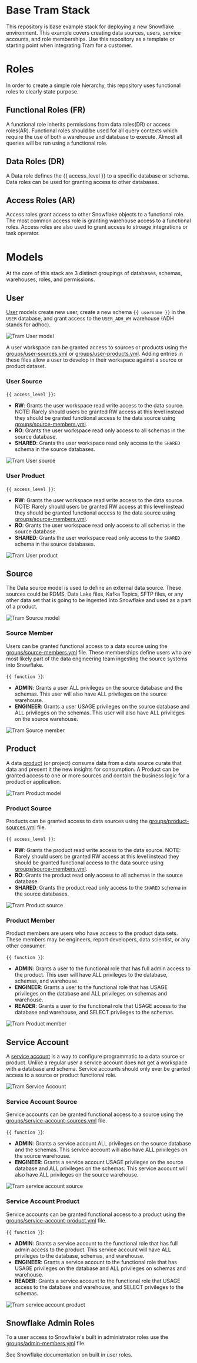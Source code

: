 # Base Tram Stack

This repository is base example stack for deploying a new Snowflake environment.  This example covers creating data sources, users, service accounts, and role memberships.  Use this repository as a template or starting point when integrating Tram for a customer.

# Roles

In order to create a simple role hierarchy, this repository uses functional roles to clearly state purpose.

## Functional Roles (FR)

A functional role inherits permissions from data roles(DR) or access roles(AR).  Functional roles should be used for all query contexts which require the use of both a warehouse and database to execute.  Almost all queries will be run using a functional role.

## Data Roles (DR)

A Data role defines the {{ access_level }} to a specific database or schema.  Data roles can be used for granting access to other databases.

## Access Roles (AR)

Access roles grant access to other Snowflake objects to a functional role.  The most common access role is granting warehouse access to a functional roles.  Access roles are also used to grant access to stroage integrations or task operator.


# Models

At the core of this stack are 3 distinct groupings of databases, schemas, warehouses, roles, and permissions.

## User

[User](models/user.yml) models create new user, create a new schema `{{ username }}` in the `USER` database, and grant access to the `USER_ADH_WH` warehouse (ADH stands for adhoc).

![Tram User model](docs/images/phdata-tram-base-stack-user.png)

A user workspace can be granted access to sources or products using the [groups/user-sources.yml](groups/users-sources.yml) or [groups/user-products.yml](groups/user-products.yml).  Adding entries in these files allow a user to develop in their workspace against a source or product dataset.

### User Source

`{{ access_level }}`:

- **RW**: Grants the user workspace read write access to the data source.  NOTE: Rarely should users be granted RW access at this level instead they should be granted functional access to the data source using [groups/source-members.yml](groups/source-members.yml).
- **RO**: Grants the user workspace read only access to all schemas in the source database.
- **SHARED**: Grants the user workspace read only access to the `SHARED` schema in the source databases.

![Tram User source](docs/images/phdata-tram-base-stack-user-source.png)

### User Product

`{{ access_level }}`:

- **RW**: Grants the user workspace read write access to the data source.  NOTE: Rarely should users be granted RW access at this level instead they should be granted functional access to the data source using [groups/source-members.yml](groups/source-members.yml).
- **RO**: Grants the user workspace read only access to all schemas in the source database.
- **SHARED**: Grants the user workspace read only access to the `SHARED` schema in the source databases.

![Tram User product](docs/images/phdata-tram-base-stack-user-product.png)


## Source

The Data source model is used to define an external data source.  These sources could be RDMS, Data Lake files, Kafka Topics, SFTP files, or any other data set that is going to be ingested into Snowflake and used as a part of a product.

![Tram Source model](docs/images/phdata-tram-base-stack-source.png)

### Source Member

Users can be granted functional access to a data source using the [groups/source-members.yml](groups/source-members.yml) file.  These memberships define users who are most likely part of the data engineering team ingesting the source systems into Snowflake.

`{{ function }}`:

- **ADMIN**: Grants a user ALL privileges on the source database and the schemas.  This user will also have ALL privileges on the source warehouse.
- **ENGINEER**: Grants a user USAGE privileges on the source database and ALL privileges on the schemas.  This user will also have ALL privileges on the source warehouse.

![Tram Source member](docs/images/phdata-tram-base-stack-source-member.png)

## Product

A data [product](models/product.yml) (or project) consume data from a data source curate that data and present it the new insights for consumption.  A Product can be granted access to one or more sources and contain the business logic for a product or application.

![Tram Product model](docs/images/phdata-tram-base-stack-product.png)

### Product Source

Products can be granted access to data sources using the [groups/product-sources.yml](groups/product-sources.yml) file.

`{{ access_level }}`:

- **RW**: Grants the product read write access to the data source.  NOTE: Rarely should users be granted RW access at this level instead they should be granted functional access to the data source using [groups/source-members.yml](groups/source-members.yml).
- **RO**: Grants the product read only access to all schemas in the source database.
- **SHARED**: Grants the product read only access to the `SHARED` schema in the source databases.

![Tram Product source](docs/images/phdata-tram-base-stack-product-source.png)

### Product Member

Product members are users who have access to the product data sets.  These members may be engineers, report developers, data scientist, or any other consumer.

`{{ function }}`:

- **ADMIN**:  Grants a user to the functional role that has full admin access to the product.  This user will have ALL privileges to the database, schemas, and warehouse.
- **ENGINEER**: Grants a user to the functional role that has USAGE privileges on the database and ALL privileges on schemas and warehouse.
- **READER**: Grants a user to the functional role that USAGE access to the database and warehouse, and SELECT privileges to the schemas.

![Tram Product member](docs/images/phdata-tram-base-stack-product-member.png)

## Service Account

A [service account](models/service-account.yml) is a way to configure programmatic to a data source or product.  Unlike a regular user a service account does not get a workspace with a database and schema.  Service accounts should only ever be granted access to a source or product functional role.

![Tram Service Account](docs/images/phdata-tram-base-stack-service-account.png)

### Service Account Source

Service accounts can be granted functional access to a source using the [groups/service-account-sources.yml](groups/service-account-sources.yml) file.

`{{ function }}`:

- **ADMIN**: Grants a service account ALL privileges on the source database and the schemas.  This service account will also have ALL privileges on the source warehouse.
- **ENGINEER**: Grants a service account USAGE privileges on the source database and ALL privileges on the schemas.  This service account will also have ALL privileges on the source warehouse.

![Tram service account source](docs/images/phdata-tram-base-stack-service-account-source.png)

### Service Account Product

Service accounts can be granted functional access to a product using the [groups/service-account-product.yml](groups/service-account-product.yml) file.

`{{ function }}`:

- **ADMIN**:  Grants a service account to the functional role that has full admin access to the product.  This service account will have ALL privileges to the database, schemas, and warehouse.
- **ENGINEER**: Grants a service account to the functional role that has USAGE privileges on the database and ALL privileges on schemas and warehouse.
- **READER**: Grants a service account to the functional role that USAGE access to the database and warehouse, and SELECT privileges to the schemas.

![Tram service account product](docs/images/phdata-tram-base-stack-service-account-product.png)

## Snowflake Admin Roles

To a user access to Snowflake's built in administrator roles use the [groups/admin-members.yml](groups/admin-members.yml) file.

See Snowflake documentation on built in user roles.

